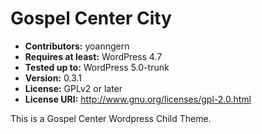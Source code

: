 # Gospel Center City
- **Contributors:** yoanngern
- **Requires at least:** WordPress 4.7
- **Tested up to:** WordPress 5.0-trunk
- **Version:** 0.3.1
- **License:** GPLv2 or later
- **License URI:** http://www.gnu.org/licenses/gpl-2.0.html

This is a Gospel Center Wordpress Child Theme.